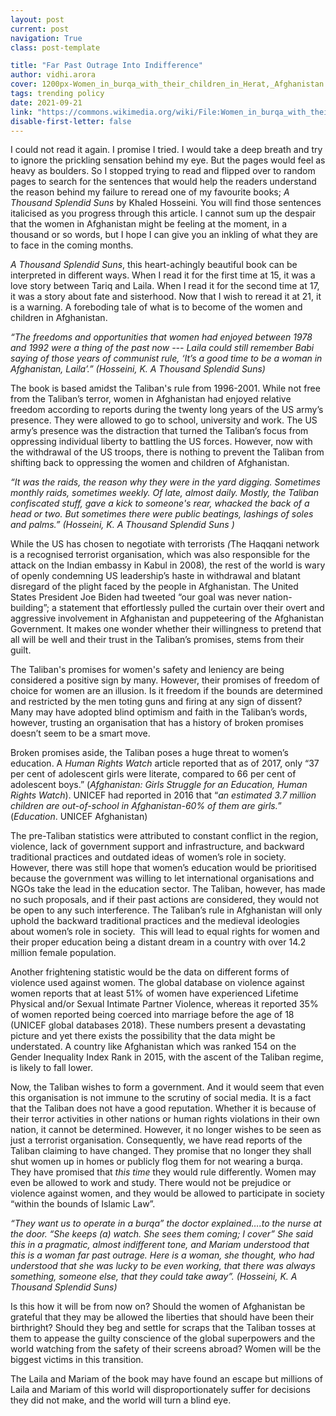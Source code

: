 ```yaml
---
layout: post
current: post
navigation: True
class: post-template

title: "Far Past Outrage Into Indifference"
author: vidhi.arora
cover: 1200px-Women_in_burqa_with_their_children_in_Herat,_Afghanistan.jpg
tags: trending policy
date: 2021-09-21
link: "https://commons.wikimedia.org/wiki/File:Women_in_burqa_with_their_children_in_Herat,_Afghanistan.jpg"
disable-first-letter: false
---
```

<p>I could not read it again. I promise I tried. I would take a deep breath and try to ignore the prickling sensation behind my eye. But the pages would feel as heavy as boulders. So I stopped trying to read and flipped over to random pages to search for the sentences that would help the readers understand the reason behind my failure to reread one of my favourite books; <em >A Thousand Splendid Suns </em>by<em > </em>Khaled Hosseini<em >. </em>You will find those sentences italicised as you progress through this article. I cannot sum up the despair that the women in Afghanistan might be feeling at the moment, in a thousand or so words, but I hope I can give you an inkling of what they are to face in the coming months.&nbsp;&nbsp;</p><p><em >A Thousand Splendid Suns</em>, this heart-achingly beautiful book can be interpreted in different ways. When I read it for the first time at 15, it was a love story between Tariq and Laila. When I read it for the second time at 17, it was a story about fate and sisterhood. Now that I wish to reread it at 21, it is a warning. A foreboding tale of what is to become of the women and children in Afghanistan.&nbsp;</p><p><em >“The freedoms and opportunities that women had enjoyed between 1978 and 1992 were a thing of the past now --- Laila could still remember Babi saying of those years of communist rule, ‘It’s a good time to be a woman in Afghanistan, Laila’.” (Hosseini, K. A Thousand Splendid Suns)</em></p><p>The book is based amidst the Taliban's rule from 1996-2001. While not free from the Taliban’s terror, women in Afghanistan had enjoyed relative freedom according to reports during the twenty long years of the US army’s presence. They were allowed to go to school, university and work. The US army’s presence was the distraction that turned the Taliban’s focus from oppressing individual liberty to battling the US forces. However, now with the withdrawal of the US troops, there is nothing to prevent the Taliban from shifting back to oppressing the women and children of Afghanistan.&nbsp;</p><p><em >“It was the raids, the reason why they were in the yard digging. Sometimes monthly raids, sometimes weekly. Of late, almost daily. Mostly, the Taliban confiscated stuff, gave a kick to someone's rear, whacked the back of a head or two. But sometimes there were public beatings, lashings of soles and palms.” (Hosseini, K. A Thousand Splendid Suns )</em></p><p>While the US has chosen to negotiate with terrorists<em > (</em>The Haqqani network is a recognised terrorist organisation, which was also responsible for the attack on the Indian embassy in Kabul in 2008)<em >,</em> the rest of the world is wary of openly condemning US leadership’s haste in withdrawal and blatant disregard of the plight faced by the people in Afghanistan. The United States President Joe Biden had tweeted “our goal was never nation-building”; a statement that effortlessly pulled the curtain over their overt and aggressive involvement in Afghanistan and puppeteering of the Afghanistan Government. It makes one wonder whether their willingness to pretend that all will be well and their trust in the Taliban’s promises, stems from their guilt.&nbsp;</p><p>The Taliban's promises for women's safety and leniency are being considered a positive sign by many. However, their promises of freedom of choice for women are an illusion. Is it freedom if the bounds are determined and restricted by the men toting guns and firing at any sign of dissent? Many may have adopted blind optimism and faith in the Taliban’s words, however, trusting an organisation that has a history of broken promises doesn’t seem to be a smart move.&nbsp;</p><p>Broken promises aside, the Taliban poses a huge threat to women’s education. A <em >Human Rights Watch</em> article reported that as of 2017, only “37 per cent of adolescent girls were literate, compared to 66 per cent of adolescent boys.” (<em >Afghanistan: Girls Struggle for an Education, Human Rights Watch</em>). UNICEF had reported in 2016 that “<em >an estimated 3.7 million children are out-of-school in Afghanistan-60% of them are girls.</em>” (<em >Education</em>. UNICEF Afghanistan)&nbsp;</p><p>The pre-Taliban statistics were attributed to constant conflict in the region, violence, lack of government support and infrastructure, and backward traditional practices and outdated ideas of women’s role in society. However, there was still hope that women’s education would be prioritised because the government was willing to let international organisations and NGOs take the lead in the education sector. The Taliban, however, has made no such proposals, and if their past actions are considered, they would not be open to any such interference. The Taliban’s rule in Afghanistan will only uphold the backward traditional practices and the medieval ideologies about women’s role in society.&nbsp; This will lead to equal rights for women and their proper education being a distant dream in a country with over 14.2 million female population.</p><p>Another frightening statistic would be the data on different forms of violence used against women. The global database on violence against women reports that at least 51% of women have experienced Lifetime Physical and/or Sexual Intimate Partner Violence, whereas it reported 35% of women reported being coerced into marriage before the age of 18 (UNICEF global databases 2018). These numbers present a devastating picture and yet there exists the possibility that the data might be understated. A country like Afghanistan which was ranked 154 on the Gender Inequality Index Rank in 2015, with the ascent of the Taliban regime, is likely to fall lower.&nbsp;</p><p>Now, the Taliban wishes to form a government. And it would seem that even this organisation is not immune to the scrutiny of social media. It is a fact that the Taliban does not have a good reputation. Whether it is because of their terror activities in other nations or human rights violations in their own nation, it cannot be determined. However, it no longer wishes to be seen as just a terrorist organisation. Consequently, we have read reports of the Taliban claiming to have changed. They promise that no longer they shall shut women up in homes or publicly flog them for not wearing a burqa. They have promised that <em >this time </em>they would rule differently. Women may even be allowed to work and study. There would not be prejudice or violence against women, and they would be allowed to participate in society “within the bounds of Islamic Law”.</p><p><em >“They want us to operate in a burqa”</em> <em >the doctor explained….to the nurse at the door. “She keeps (a) watch. She sees them coming; I cover” She said this in a pragmatic, almost indifferent tone, and Mariam understood that this is a woman far past outrage. Here is a woman, she thought, who had understood that she was lucky to be even working, that there was always something, someone else, that they could take away”. (Hosseini, K.</em> <em >A</em> <em >Thousand Splendid Suns)</em></p><p>Is this how it will be from now on? Should the women of Afghanistan be grateful that they may be allowed the liberties that should have been their birthright? Should they beg and settle for scraps that the Taliban tosses at them to appease the guilty conscience of the global superpowers and the world watching from the safety of their screens abroad? Women will be the biggest victims in this transition.&nbsp;</p><p>The Laila and Mariam of the book may have found an escape but millions of Laila and Mariam of this world will disproportionately suffer for decisions they did not make, and the world will turn a blind eye.</p>